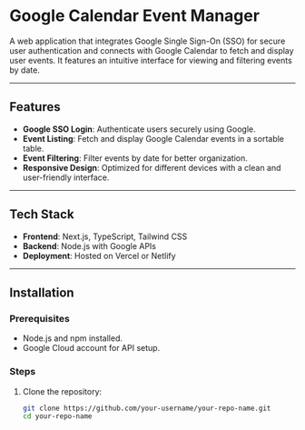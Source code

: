 # Google Calendar Event Manager

A web application that integrates Google Single Sign-On (SSO) for secure user authentication and connects with Google Calendar to fetch and display user events. It features an intuitive interface for viewing and filtering events by date.

---

## Features
- **Google SSO Login**: Authenticate users securely using Google.
- **Event Listing**: Fetch and display Google Calendar events in a sortable table.
- **Event Filtering**: Filter events by date for better organization.
- **Responsive Design**: Optimized for different devices with a clean and user-friendly interface.

---

## Tech Stack
- **Frontend**: Next.js, TypeScript, Tailwind CSS
- **Backend**: Node.js with Google APIs
- **Deployment**: Hosted on Vercel or Netlify

---

## Installation

### Prerequisites
- Node.js and npm installed.
- Google Cloud account for API setup.

### Steps
1. Clone the repository:
   ```bash
   git clone https://github.com/your-username/your-repo-name.git
   cd your-repo-name
